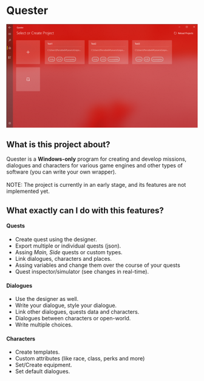 # Quester

![Early stage of Quester](https://github.com/Noriaki-Kakyoin/QuesterUWP/blob/lord/.github/App_Preview.png)

## What is this project about?
<p>
Quester is a <strong>Windows-only</strong> program for creating and develop missions, dialogues and characters for various game engines and other types of software (you can write your own wrapper).<br/><br/>
NOTE: The project is currently in an early stage, and its features are not implemented yet.
</p>

## What exactly can I do with this features?

#### Quests
- Create quest using the designer.
- Export multiple or individual quests (json).
- Assing *Main, Side* quests or custom types.
- Link dialogues, characters and places.
- Assing variables and change them over the course of your quests
- Quest inspector/simulator (see changes in real-time).

#### Dialogues
- Use the designer as well.
- Write your dialogue, style your dialogue.
- Link other dialogues, quests data and characters.
- Dialogues between characters or open-world.
- Write multiple choices.

#### Characters
- Create templates.
- Custom attributes (like race, class, perks and more)
- Set/Create equipment.
- Set default dialogues.
